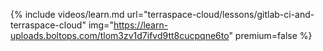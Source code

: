 {% include videos/learn.md
     url="terraspace-cloud/lessons/gitlab-ci-and-terraspace-cloud"
     img="https://learn-uploads.boltops.com/tlom3zv1d7ifvd9tt8cucpqne6to"
     premium=false %}
